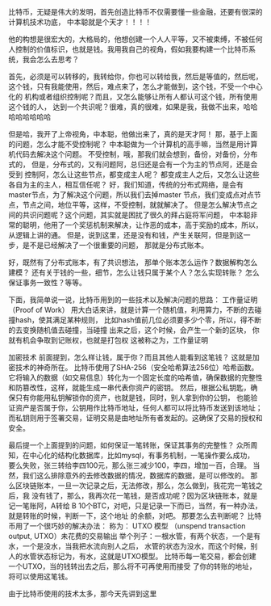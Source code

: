 比特币，无疑是伟大的发明，首先创造比特币不仅需要懂一些金融，还要有很深的计算机技术功底，
中本聪就是个天才！！！！

他的构想是很宏大的，大格局的，他想创建一个人人平等，又不被束缚，不被任何人控制的价值标识，也就是钱。我用我自己的视角，假如我要构建一个比特币系统，我会怎么去思考？

首先，必须是可以转移的，我转给你，你也可以转给我，然后是等值的，然后呢，
这个钱，只有我能使用，然后，难点来了，怎么才能做到，这个钱，不受一个中心化的
机构或者组织控制呢？而且，又怎么能够让所有人都认可这个钱，所有使用这个钱的人，
达到一个共识呢？很难，真的很难，如果是我，我做不出来，哈哈哈哈哈哈哈哈

但是哈，我开了上帝视角，中本聪，他做出来了，真的是天才阿！
那，基于上面的问题，怎么才能不受控制呢？
中本聪做为一个计算机的高手嘛，当然是用计算机代码去解决这个问题。
不受控制，哦，那我们就会想到，备份，对备份，分布式的，
但是，分布式的，又有问题阿，总归还是会有一个为主的节点阿，还是会受到
控制阿，怎么让这些节点，都变成主人呢？
都变成主人之后，又怎么让这些各自为主的主人，相互信任呢？
好，我们知道，传统的分布式网络，是会有master节点，为了解决这个问题，所以我们去掉master
节点，我们变成点对点节点，节点之间，地位平等，这样，不受控制，就就解决了。
但是怎么解决节点之间的共识问题呢？这个问题，其实就是困扰了很久的拜占庭将军问题，
中本聪非常的聪明，他用了一个奖惩机制来解决，让作恶的成本，高于奖励的成本，所以，从逻辑上讲的通。
但是，说到这里，还是没有和钱，产生关联阿，但是到这一步，是不是已经解决了一个很重要的问题，
那就是分布式账本。

好，既然有了分布式账本，有了共识想法， 那单个账本怎么运作？数据解构怎么建模？
还有关于钱的一些，细节，怎么让钱只属于某个人？怎么实现转账？
怎么保证事务一致性？等等。


下面，我简单说一说，比特币用到的一些技术以及解决问题的思路：
 工作量证明（Proof of Work）
 用大白话来讲，就是计算一个随机值，利用算力，不断的去碰撞hash，使其满足某种规则，
 比如hash值前几位必须要多少个零，所以，得不断的去变换随机值去碰撞，当碰撞
 出来之后，这个时候，会产生一个新的区块， 你就有机会争取到记账权，也就是打包权
 这被称之为，工作量证明

 加密技术
 前面提到，怎么样让钱，属于你？而且其他人能看到这笔钱？
 这就是加密技术的神奇所在。
 比特币使用了SHA-256（安全哈希算法256位）哈希函数。它将输入的数据（如交易信息）转化为一个固定长度的哈希值，确保数据的完整性和防篡改性，这样，就能生成一串代表你资产的密钥。
 然后，根据公私钥匙，确保只有你能用私钥解锁你的资产，也就是钱，同时，别人拿到你的公钥，
 也能验证资产是否属于你，公钥用作比特币地址，任何人都可以将比特币发送到该地址；而私钥则用于签署交易，证明交易是由地址所有者发起的。这确保了交易的授权和安全。

 最后提一个上面提到的问题，如何保证一笔转账，保证其事务的完整性？
 众所周知，在中心化的结构化数据库，比如mysql，有事务机制，一笔操作要么成功，
 要么失败，张三转给李四100元，那么张三减少100，李四，增加一百，合理。
 当然，我们这么排除意外的去修改数据的情况，数据库的数据，是可以修改的。
 那么区块链账本，一旦一次记录之后，无法修改，那么，怎么做到，我花完一笔钱之后，我
 没有钱了，那么，我再次花一笔钱，是否成功呢？因为区块链账本，就是记一笔账阿，A转给
 B 10个BTC，对吧，只是记录一下而已，当然，有一种办法，就是转账的时候，判断一下，这个地址
 的余额，对吧。
那要怎么去判断呢？
比特币用了一个很巧妙的解决办法：
 称为： UTXO 模型 （unspend transaction output, UTXO）未花费的交易输出
 举个列子：一根水管，有两个状态，一个是有水，一个是没水，当我把水流向别人之后，
 水管的状态为没水，而这个时候，别人的水管状态标记为，有水，这就是UTXO模型。
 比特币每一笔交易，都会创建一个UTXO，当的钱转出去之后，那么将不可再使用而接受
 了你的转账的地址，将可以使用这笔钱。

 由于比特币使用的技术太多，那今天先讲到这里